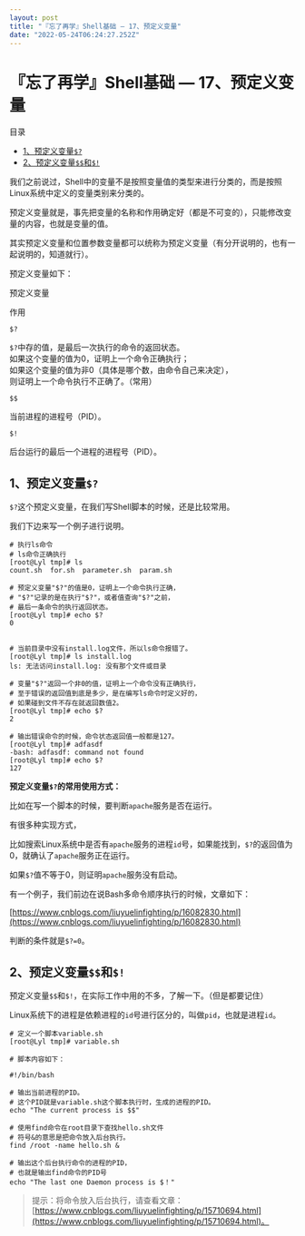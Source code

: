 ```yaml
---
layout: post
title: "『忘了再学』Shell基础 — 17、预定义变量"
date: "2022-05-24T06:24:27.252Z"
---
```

『忘了再学』Shell基础 — 17、预定义变量
========================

目录

*   [1、预定义变量`$?`](#1预定义变量)
*   [2、预定义变量`$$`和`$!`](#2预定义变量和)

我们之前说过，Shell中的变量不是按照变量值的类型来进行分类的，而是按照Linux系统中定义的变量类别来分类的。

预定义变量就是，事先把变量的名称和作用确定好（都是不可变的），只能修改变量的内容，也就是变量的值。

其实预定义变量和位置参数变量都可以统称为预定义变量（有分开说明的，也有一起说明的，知道就行）。

预定义变量如下：

预定义变量

作用

`$?`

`$?`中存的值，是最后一次执行的命令的返回状态。  
如果这个变量的值为0，证明上一个命令正确执行；  
如果这个变量的值为非0（具体是哪个数，由命令自己来决定），  
则证明上一个命令执行不正确了。（常用）

`$$`

当前进程的进程号（PID）。

`$!`

后台运行的最后一个进程的进程号（PID）。

1、预定义变量`$?`
-----------

`$?`这个预定义变量，在我们写Shell脚本的时候，还是比较常用。

我们下边来写一个例子进行说明。

    # 执行ls命令
    # ls命令正确执行
    [root@Lyl tmp]# ls
    count.sh  for.sh  parameter.sh  param.sh
    
    # 预定义变量"$?"的值是0，证明上一个命令执行正确，
    # "$?"记录的是在执行"$?"，或者值查询"$?"之前，
    # 最后一条命令的执行返回状态。
    [root@Lyl tmp]# echo $?
    0
    
    
    # 当前目录中没有install.log文件，所以ls命令报错了。
    [root@Lyl tmp]# ls install.log
    ls: 无法访问install.log: 没有那个文件或目录
    
    # 变量"$?"返回一个非0的值，证明上一个命令没有正确执行，
    # 至于错误的返回值到底是多少，是在编写ls命令时定义好的，
    # 如果碰到文件不存在就返回数值2。
    [root@Lyl tmp]# echo $?
    2
    
    # 输出错误命令的时候，命令状态返回值一般都是127。
    [root@Lyl tmp]# adfasdf
    -bash: adfasdf: command not found
    [root@Lyl tmp]# echo $?
    127
    
    

**预定义变量`$?`的常用使用方式：**

比如在写一个脚本的时候，要判断`apache`服务是否在运行。

有很多种实现方式，

比如搜索Linux系统中是否有`apache`服务的进程`id`号，如果能找到，`$?`的返回值为0，就确认了`apache`服务正在运行。

如果`$?`值不等于0，则证明`apache`服务没有启动。

有一个例子，我们前边在说Bash多命令顺序执行的时候，文章如下：

[https://www.cnblogs.com/liuyuelinfighting/p/16082830.html](https://www.cnblogs.com/liuyuelinfighting/p/16082830.html)

判断的条件就是`$?=0`。

2、预定义变量`$$`和`$!`
----------------

预定义变量`$$`和`$!`，在实际工作中用的不多，了解一下。（但是都要记住）

Linux系统下的进程是依赖进程的`id`号进行区分的，叫做`pid`，也就是进程`id`。

    # 定义一个脚本variable.sh
    [root@Lyl tmp]# variable.sh
    
    # 脚本内容如下：
    
    #!/bin/bash
    
    # 输出当前进程的PID。
    # 这个PID就是variable.sh这个脚本执行时，生成的进程的PID。
    echo "The current process is $$"
    
    # 使用find命令在root目录下查找hello.sh文件
    # 符号&的意思是把命令放入后台执行。
    find /root -name hello.sh &
    
    # 输出这个后台执行命令的进程的PID，
    # 也就是输出find命令的PID号
    echo "The last one Daemon process is $！"
    
    

> 提示：将命令放入后台执行，请查看文章：[https://www.cnblogs.com/liuyuelinfighting/p/15710694.html](https://www.cnblogs.com/liuyuelinfighting/p/15710694.html)。